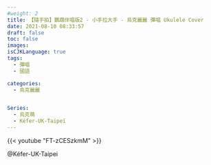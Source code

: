 ```yaml
---
#weight: 2
title: 【隨手拍】鸚鵡伴唱版2 - 小手拉大手 - 烏克麗麗 彈唱 Ukulele Cover
date: 2021-08-10 08:33:57
draft: false
toc: false
images:
isCJKLanguage: true
tags:
  - 彈唱
  - 國語

categories:
  - 烏克麗麗


Series:
  - 烏克萌
  - Kéfer-UK-Taipei
---
```



{{< youtube "FT-zCESzkmM" >}}

@Kéfer-UK-Taipei
